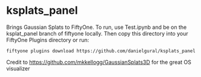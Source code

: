 # ksplats_panel

Brings Gaussian Splats to FiftyOne. 
To run, use Test.ipynb and be on the ksplat_panel branch of fiftyone locally. Then copy this directory into your FiftyOne Plugins directory or run:
```
fiftyone plugins download https://github.com/danielgural/ksplats_panel
```

Credit to https://github.com/mkkellogg/GaussianSplats3D for the great OS visualizer
